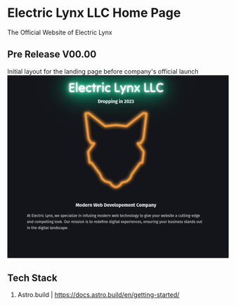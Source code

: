 # Electric Lynx LLC Home Page

The Official Website of Electric Lynx

## Pre Release V00.00

Initial layout for the landing page before company's official launch
![Alt text](doc/site_snapshots/launch/V1_R00.png)

## Tech Stack

1. Astro.build | https://docs.astro.build/en/getting-started/
